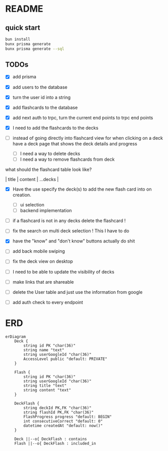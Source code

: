 # README

## quick start

```sh
bun install
bunx prisma generate
bunx prisma generate --sql

```

## TODOs

- [x] add prisma
- [x] add users to the database
- [x] turn the user id into a string
- [x] add flashcards to the database
- [x] add next auth to trpc, turn the current end points to trpc end points

- [x] I need to add the flashcards to the decks

- [ ] instead of going directly into flashcard view for when clicking on a deck
      have a deck page that shows the deck details and progress

  - [ ] I need a way to delete decks
  - [ ] I need a way to remove flashcards from deck

what should the flashcard table look like?

| title | content | ...decks |

- [x] Have the use specify the deck(s) to add the
      new flash card into on creation.

  - [ ] ui selection
  - [ ] backend implementation

- [ ] if a flashcard is not in any decks delete the flashcard !
- [ ] fix the search on multi deck selection ! This I have to do
- [x] have the "know" and "don't know" buttons actually do shit
- [ ] add back mobile swiping
- [ ] fix the deck view on desktop
- [ ] I need to be able to update the visibility of decks
- [ ] make links that are shareable
- [ ] delete the User table and just use the information from google
- [ ] add auth check to every endpoint

# ERD

```mermaid
erDiagram
    Deck {
        string id PK "char(36)"
        string name "text"
        string userGoogleId "char(36)"
        AccessLevel public "default: PRIVATE"
    }

    Flash {
        string id PK "char(36)"
        string userGoogleId "char(36)"
        string title "text"
        string content "text"
    }

    DeckFlash {
        string deckId PK,FK "char(36)"
        string flashId PK,FK "char(36)"
        FlashProgress progress "default: BEGIN"
        int consecutiveCorrect "default: 0"
        datetime createdAt "default: now()"
    }

    Deck ||--o{ DeckFlash : contains
    Flash ||--o{ DeckFlash : included_in
```

